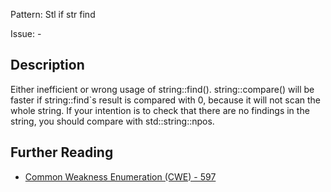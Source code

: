 Pattern: Stl if str find

Issue: -

## Description

Either inefficient or wrong usage of string::find(). string::compare() will be faster if string::find`s result is compared with 0, because it will not scan the whole string. If your intention is to check that there are no findings in the string, you should compare with std::string::npos.

## Further Reading

* [Common Weakness Enumeration (CWE) - 597](https://cwe.mitre.org/data/definitions/597.html)